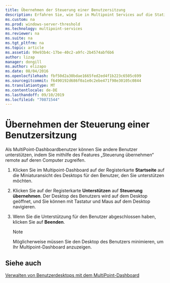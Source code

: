 ```yaml
---
title: Übernehmen der Steuerung einer Benutzersitzung
description: Erfahren Sie, wie Sie in Multipoint Services auf die Station eines anderen Benutzers zugreifen und diese übernehmen können.
ms.custom: na
ms.prod: windows-server-threshold
ms.technology: multipoint-services
ms.reviewer: na
ms.suite: na
ms.tgt_pltfrm: na
ms.topic: article
ms.assetid: 99e93b4c-17be-40c2-a9fc-2b4574abf6b6
author: lizap
manager: dongill
ms.author: elizapo
ms.date: 08/04/2016
ms.openlocfilehash: fbf50d2a30bdae1665fed2ed4f1b223c6505c699
ms.sourcegitcommit: f6490192d686f0a1e0c2ebe471f98e30105c0844
ms.translationtype: MT
ms.contentlocale: de-DE
ms.lasthandoff: 09/10/2019
ms.locfileid: "70871544"
---
```

# <a name="take-control-of-a-user-session"></a>Übernehmen der Steuerung einer Benutzersitzung
Als MultiPoint-Dashboardbenutzer können Sie andere Benutzer unterstützen, indem Sie mithilfe des Features „Steuerung übernehmen“ remote auf deren Computer zugreifen.  
  
1.  Klicken Sie im Multipoint-Dashboard auf der Registerkarte **Startseite** auf die Miniaturansicht des Desktops für den Benutzer, den Sie unterstützen möchten.  
  
2.  Klicken Sie auf der Registerkarte **Unterstützen** auf **Steuerung übernehmen**. Der Desktop des Benutzers wird auf dem Desktop geöffnet, und Sie können mit Tastatur und Maus auf dem Desktop navigieren.  
  
3.  Wenn Sie die Unterstützung für den Benutzer abgeschlossen haben, klicken Sie auf **Beenden**.  
  
    > [!NOTE]  
    > Möglicherweise müssen Sie den Desktop des Benutzers minimieren, um Ihr Multipoint-Dashboard anzuzeigen.  
  
## <a name="see-also"></a>Siehe auch  
[Verwalten von Benutzerdesktops mit dem MultiPoint-Dashboard](Manage-User-Desktops-Using-MultiPoint-Dashboard.md)  
  
